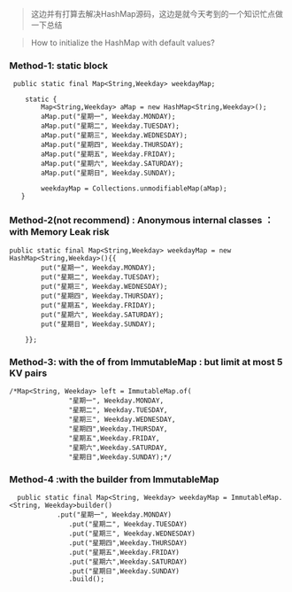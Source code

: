 > 这边并有打算去解决HashMap源码，这边是就今天考到的一个知识忙点做一下总结

> How to initialize the HashMap with default values?

### Method-1: static block 
```text
 public static final Map<String,Weekday> weekdayMap;

    static {
        Map<String,Weekday> aMap = new HashMap<String,Weekday>();
        aMap.put("星期一", Weekday.MONDAY);
        aMap.put("星期二", Weekday.TUESDAY);
        aMap.put("星期三", Weekday.WEDNESDAY);
        aMap.put("星期四", Weekday.THURSDAY);
        aMap.put("星期五", Weekday.FRIDAY);
        aMap.put("星期六", Weekday.SATURDAY);
        aMap.put("星期日", Weekday.SUNDAY);

        weekdayMap = Collections.unmodifiableMap(aMap);
   }
```

### Method-2(not recommend) : Anonymous internal classes ：with Memory Leak risk
```text
public static final Map<String,Weekday> weekdayMap = new HashMap<String,Weekday>(){{
        put("星期一", Weekday.MONDAY);
        put("星期二", Weekday.TUESDAY);
        put("星期三", Weekday.WEDNESDAY);
        put("星期四", Weekday.THURSDAY);
        put("星期五", Weekday.FRIDAY);
        put("星期六", Weekday.SATURDAY);
        put("星期日", Weekday.SUNDAY);

    }};
```

### Method-3: with the of from ImmutableMap : but limit at most 5 KV pairs
```text
/*Map<String, Weekday> left = ImmutableMap.of(
               "星期一", Weekday.MONDAY,
               "星期二", Weekday.TUESDAY,
               "星期三", Weekday.WEDNESDAY,
               "星期四",Weekday.THURSDAY,
               "星期五",Weekday.FRIDAY,
               "星期六",Weekday.SATURDAY,
               "星期日",Weekday.SUNDAY);*/
```
### Method-4 :with the builder from ImmutableMap
```text
  public static final Map<String, Weekday> weekdayMap = ImmutableMap.<String, Weekday>builder()
            .put("星期一", Weekday.MONDAY)
               .put("星期二", Weekday.TUESDAY)
               .put("星期三", Weekday.WEDNESDAY)
               .put("星期四",Weekday.THURSDAY)
               .put("星期五",Weekday.FRIDAY)
               .put("星期六",Weekday.SATURDAY)
               .put("星期日",Weekday.SUNDAY)
               .build();
```